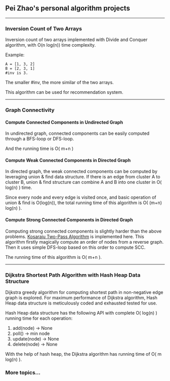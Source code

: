 ## Pei Zhao's personal algorithm projects

---
### Inversion Count of Two Arrays
Inversion count of two arrays implemented with Divide and Conquer
algorithm, with O(n log(n)) time complexity.

Example:

    A = [1, 3, 2]
    B = [2, 3, 1]
    #inv is 3.

The smaller #inv, the more similar of the two arrays.

This algorithm can be used for recommendation system.


---
### Graph Connectivity
#### Compute Connected Components in Undirected Graph
In undirected graph, connected components can be easily computed
through a BFS-loop or DFS-loop.

And the running time is O( m+n )

#### Compute Weak Connected Components in Directed Graph
In directed graph, the weak connected components can be computed
by leveraging union & find data structure. If there is an edge from
cluster A to cluster B, union & find structure can combine A and B into
one cluster in O( log(n) ) time.

Since every node and every edge is visited once, and basic operation
of union & find is O(log(n)), the total running time of this algorithm
is O( (m+n) log(n) ).

#### Compute Strong Connected Components in Directed Graph
Computing strong connected components is slightly harder than the
above problems.
[Kosaraju Two-Pass Algorithm](https://en.wikipedia.org/wiki/Kosaraju%27s_algorithm)
is implemented here. This algorithm firstly magically compute an order
of nodes from a reverse graph. Then it uses simple DFS-loop based on
this order to compute SCC.

The running time of this algorithm is O( m+n ).

---
### Dijkstra Shortest Path Algorithm with Hash Heap Data Structure
Dijkstra greedy algorithm for computing shortest path in non-negative
edge graph is explored. For maximum performance of Dijkstra algorithm,
Hash Heap data structure is meticulously coded and exhausted tested
for use.

Hash Heap data structure has the following API with complete
O( log(n) ) running time for each operation:
1. add(node) -> None
2. poll() -> min node
3. update(node) -> None
4. delete(node) -> None

With the help of hash heap, the Dijkstra algorithm has running time of
O( m log(n) ).

### More topics... 
